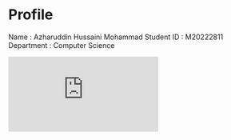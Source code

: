 # Profile

Name       : Azharuddin Hussaini Mohammad
Student ID : M20222811
Department : Computer Science

![os pic](https://www.facebook.com/photo.php?fbid=10207756779255732&set=a.1601446754339.81878.1181175562&type=3&theater)
